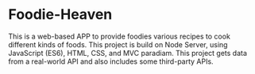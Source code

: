# Foodie-Heaven
This is a web-based APP to provide foodies various recipes to cook different kinds of foods. This project is build on Node Server, using JavaScript (ES6), HTML, CSS, and MVC paradiam. This project gets data from a real-world API and also includes some third-party APIs.
